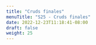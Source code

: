 ```yaml
---
title: "Cruds finales"
menuTitle: "S25 - Cruds finales"
date: 2022-12-23T11:18:41-08:00
draft: false
weight: 25
---
```

